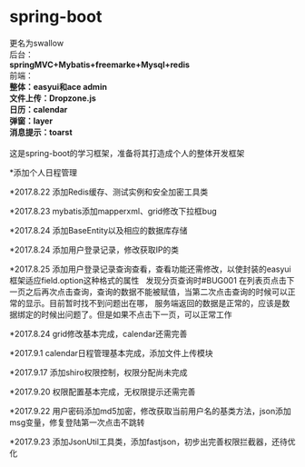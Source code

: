 # spring-boot
更名为swallow<br>
后台：<br>
**springMVC+Mybatis+freemarke+Mysql+redis<br>**
前端：<br>
**整体：easyui和ace admin<br>文件上传：Dropzone.js<br>日历：calendar<br>弹窗：layer<br>消息提示：toarst**
<br><br>这是spring-boot的学习框架，准备将其打造成个人的整体开发框架

*添加个人日程管理

*2017.8.22 添加Redis缓存、测试实例和安全加密工具类

*2017.8.23 mybatis添加mapperxml、grid修改下拉框bug

*2017.8.24 添加BaseEntity以及相应的数据库存储

*2017.8.24 添加用户登录记录，修改获取IP的类

*2017.8.25 添加用户登录记录查询查看，查看功能还需修改，以使封装的easyui框架适应field.option这种格式的属性
		   发现分页查询时#BUG001  在列表页点击下一页之后再次点击查询，查询的数据不能被赋值，当第二次点击查询的时候可以正常的显示。目前暂时找不到问题出在哪，
		   服务端返回的数据是正常的，应该是数据绑定的时候出问题了。但是如果不点击下一页，可以正常工作
		   
*2017.8.24 grid修改基本完成，calendar还需完善

*2017.9.1 calendar日程管理基本完成，添加文件上传模块

*2017.9.17 添加shiro权限控制，权限分配尚未完成

*2017.9.20 权限配置基本完成，无权限提示还需完善

*2017.9.22 用户密码添加md5加密，修改获取当前用户名的基类方法，json添加msg变量，修复登陆第一次点击不跳转

*2017.9.23 添加JsonUtil工具类，添加fastjson，初步出完善权限拦截器，还待优化
